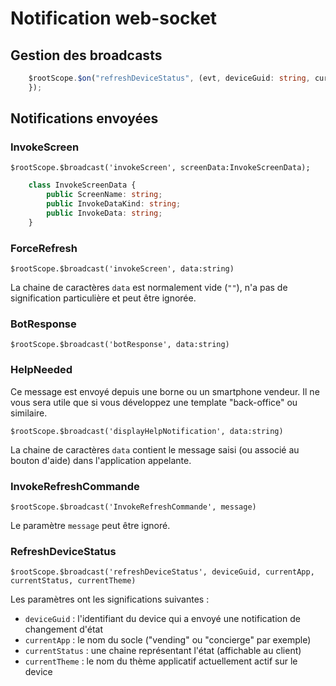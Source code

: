 # Notification web-socket

## Gestion des broadcasts

```typescript
    $rootScope.$on("refreshDeviceStatus", (evt, deviceGuid: string, currentApp: string, currentStatus: string, currentTheme: string) => {
    });
```

## Notifications envoyées

### InvokeScreen

`$rootScope.$broadcast('invokeScreen', screenData:InvokeScreenData);`

```typescript
    class InvokeScreenData {
        public ScreenName: string;
        public InvokeDataKind: string;
        public InvokeData: string;
    }
```

### ForceRefresh

`$rootScope.$broadcast('invokeScreen', data:string)`

La chaine de caractères `data` est normalement vide (`""`), n'a pas de signification particulière et peut être ignorée.

### BotResponse

`$rootScope.$broadcast('botResponse', data:string)`

### HelpNeeded

Ce message est envoyé depuis une borne ou un smartphone vendeur. Il ne vous sera utile que si vous développez une template "back-office" ou similaire.

`$rootScope.$broadcast('displayHelpNotification', data:string)`

La chaine de caractères `data` contient le message saisi (ou associé au bouton d'aide) dans l'application appelante.

### InvokeRefreshCommande

`$rootScope.$broadcast('InvokeRefreshCommande', message)`

Le paramètre `message` peut être ignoré.

### RefreshDeviceStatus

`$rootScope.$broadcast('refreshDeviceStatus', deviceGuid, currentApp, currentStatus, currentTheme)`

Les paramètres ont les significations suivantes :

- `deviceGuid` : l'identifiant du device qui a envoyé une notification de changement d'état
- `currentApp` : le nom du socle ("vending" ou "concierge" par exemple)
- `currentStatus` : une chaine représentant l'état (affichable au client)
- `currentTheme` : le nom du thème applicatif actuellement actif sur le device
